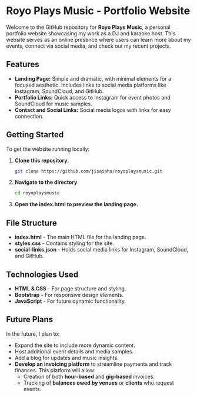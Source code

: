 # Royo Plays Music - Portfolio Website

Welcome to the GitHub repository for **Royo Plays Music**, a personal portfolio website showcasing my work as a DJ and karaoke host. This website serves as an online presence where users can learn more about my events, connect via social media, and check out my recent projects.

## Features

- **Landing Page:** Simple and dramatic, with minimal elements for a focused aesthetic. Includes links to social media platforms like Instagram, SoundCloud, and GitHub.
- **Portfolio Links:** Quick access to Instagram for event photos and SoundCloud for music samples.
- **Contact and Social Links:** Social media logos with links for easy connection.

## Getting Started

To get the website running locally:

1. **Clone this repository**:
   ```bash
   git clone https://github.com/jisaiaha/royoplaysmusic.git
   ```
2. **Navigate to the directory**
   ```bash
   cd royoplaysmusic
   ```
3. **Open the index.html to preview the landing page.**

## File Structure

- **index.html** - The main HTML file for the landing page.
- **styles.css** - Contains styling for the site.
- **social-links.json** - Holds social media links for Instagram, SoundCloud, and GitHub.

## Technologies Used

- **HTML & CSS** - For page structure and styling.
- **Bootstrap** - For responsive design elements.
- **JavaScript** - For future dynamic functionality.

## Future Plans

In the future, I plan to:
- Expand the site to include more dynamic content.
- Host additional event details and media samples.
- Add a blog for updates and music insights.
- **Develop an invoicing platform** to streamline payments and track finances. This platform will allow:
  - Creation of both **hour-based** and **gig-based** invoices.
  - Tracking of **balances owed by venues** or **clients** who request events.
